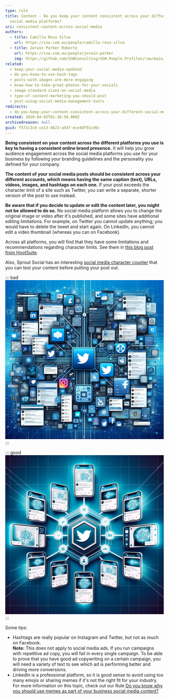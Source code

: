 ```yaml
---
type: rule
title: Content - Do you keep your content consistent across your different
  social media platforms?
uri: consistent-content-across-social-media
authors:
  - title: Camilla Rosa Silva
    url: https://ssw.com.au/people/camilla-rosa-silva
  - title: Jerwin Parker Roberto
    url: https://ssw.com.au/people/jerwin-parker
    img: https://github.com/SSWConsulting/SSW.People.Profiles/raw/main/Jerwin-Parker/Images/Jerwin-Parker-Profile.jpg
related:
  - keep-your-social-media-updated
  - do-you-know-to-use-hash-tags
  - posts-with-images-are-more-engaging
  - know-how-to-take-great-photos-for-your-socials
  - image-standard-sizes-on-social-media
  - type-of-content-marketing-you-should-post
  - post-using-social-media-management-tools
redirects:
  - do-you-keep-your-content-consistent-across-your-different-social-media-platforms
created: 2020-04-02T01:36:58.000Z
archivedreason: null
guid: f571c3c6-ce13-4623-a54f-ece4df91cd6c
---
```

**Being consistent on your content across the different platforms you use is key to having a consistent online brand presence.** It will help you grow audience engagement across the social media platforms you use for your business by following your branding guidelines and the personality you defined for your company.

<!--endintro-->

**The content of your social media posts should be consistent across your different accounts, which means having the same caption (text), URLs, videos, images, and hashtags on each one.** If your post exceeds the character limit of a site such as Twitter, you can write a separate, shorter version of the post to use instead.

**Be aware that if you decide to update or edit the content later, you might not be allowed to do so.** No social media platform allows you to change the original image or video after it's published, and some sites have additional editing limitations. For example, on Twitter you cannot update anything; you would have to delete the tweet and start again. On LinkedIn, you cannot edit a video thumbnail (whereas you can on Facebook).

Across all platforms, you will find that they have some limitations and recommendations regarding character limits. See them in [this blog post from HootSuite](https://blog.hootsuite.com/ideal-social-media-post-length/).

Also, Sprout Social has an interesting [social media character counter](https://sproutsocial.com/insights/social-media-character-counter/) that you can test your content before putting your post out.

::: bad
![Figure: Inconsistent content across different platforms can lead to brand confusion and potential loss of audience engagement](Inconsistent.png) 
:::

::: good
![Figure: Posting consistent content across different platforms enforces your content strategy and brand consistency](Consistent.png)
:::

Some tips:

* Hashtags are really popular on Instagram and Twitter, but not as much on Facebook.\
  **Note:** This does not apply to social media ads. If you run campaigns with repetitive ad copy, you will fail in every single campaign. To be able to prove that you have good ad copywriting on a certain campaign, you will need a variety of text to see which ad is performing better and driving more conversions.
* LinkedIn is a professional platform, so it is good sense to avoid using too many emojis or sharing memes if it's not the right fit for your industry. For more information on this topic, check out our Rule [Do you know why you should use memes as part of your business social media content?](/do-you-know-why-you-should-use-memes-as-part-of-your-business-social-media-content)
